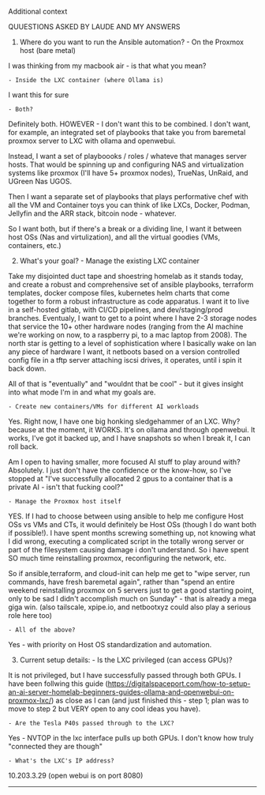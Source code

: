 Additional context

QUUESTIONS ASKED BY LAUDE AND MY ANSWERS


  1. Where do you want to run the Ansible automation?
    - On the Proxmox host (bare metal)

I was thinking from my macbook air - is that what you mean? 

    - Inside the LXC container (where Ollama is)

I want this for sure

    - Both?

Definitely both. HOWEVER - I don't want this to be combined. I don't want, for example, an integrated set of playbooks that take you from baremetal proxmox server to LXC with ollama and openwebui. 

Instead, I want a set of playboooks / roles / whateve that manages server hosts. That would be spinning up and configuring NAS and virtualization systems like proxmox (I'll have 5+ proxmox nodes), TrueNas, UnRaid, and UGreen Nas UGOS.

Then I want a separate set of playbooks that plays performative chef with all the VM and Container toys you can think of like LXCs, Docker, Podman, Jellyfin and the ARR stack, bitcoin node - whatever.

So I want both, but if there's a break or a dividing line, I want it between host OSs (Nas and virtulization), and all the virtual goodies (VMs, containers, etc.)

  2. What's your goal?
    - Manage the existing LXC container

Take my disjointed duct tape and shoestring homelab as it stands today, and create a robust and comprehensive set of ansible playbooks, terraform templates, docker compose files, kubernetes helm charts that come together to form a robust infrastructure as code apparatus. I want it to live in a self-hosted gitlab, with CI/CD pipelines, and dev/staging/prod branches. Eventualy, I want to get to a point where I have 2-3 storage nodes that service the 10+ other hardware nodes (ranging from the AI machine we're working on now, to a raspberry pi, to a mac laptop from 2008). The north star is getting to a level of sophistication where I basically wake on lan any piece of hardware I want, it netboots based on a version controlled config file in a tftp server attaching iscsi drives, it operates, until i spin it back down.

All of that is "eventually" and "wouldnt that be cool" - but it gives insight into what mode I'm in and what my goals are.

    - Create new containers/VMs for different AI workloads

Yes. Right now, I have one big honking sledgehammer of an LXC. Why? because at the moment, it WORKS. It's on ollama and through openwebui. It works, I've got it backed up, and I have snapshots so when I break it, I can roll back.

Am I open to having smaller, more focused AI stuff to play around with? Absolutely. I just don't have the confidence or the know-how, so I've stopped at "I've successfully allocated 2 gpus to a container that is a private AI - isn't that fucking cool?"

    - Manage the Proxmox host itself

YES. If I had to choose between using ansible to help me configure Host OSs vs VMs and CTs, it would definitely be Host OSs (though I do want both if possible!). I have spent months screwing something up, not knowing what I did wrong, executing a complicated script in the totally wrong server or part of the filesystem causing damage i don't understand. So i have spent SO much time reinstalling proxmox, reconfiguring the network, etc. 

So if ansible,terraform, and cloud-init can help me get to "wipe server, run commands, have fresh baremetal again", rather than "spend an entire weekend reinstalling proxmox on 5 servers just to get a good starting point, only to be sad I didn't accomplish much on Sunday" - that is already a mega giga win. (also tailscale, xpipe.io, and netbootxyz could also play a serious role here too)

    - All of the above?

Yes - with priority on Host OS standardization and automation.

  3. Current setup details:
    - Is the LXC privileged (can access GPUs)?

It is not privileged, but I have successfully passed through both GPUs. I have been follwing this guide (https://digitalspaceport.com/how-to-setup-an-ai-server-homelab-beginners-guides-ollama-and-openwebui-on-proxmox-lxc/) as close as I can (and just finished this - step 1; plan was to move to step 2 but VERY open to any cool ideas you have).

    - Are the Tesla P40s passed through to the LXC?

Yes - NVTOP in the lxc interface pulls up both GPUs. I don't know how truly "connected they are though"

    - What's the LXC's IP address?

10.203.3.29 (open webui is on port 8080)

----


